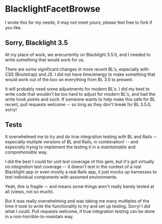 # BlacklightFacetBrowse

I wrote this for my needs; it may not meet yours; please
feel free to fork if you like. 

## Sorry, Blacklight 3.5

At my place of work, we arecurrently on Blacklight 3.5.0, and I needed
to write something that would work for us. 

There are some significant changes in more recent BL's, especially with
CSS (Bootstrap) and JS. I did not have time/energy to make something that
would work out of the box on everything from BL 3.5 to present. 

It will probably need some adjustments for modern BL's. I did my
best to write code that wouldn't be too hard to adjust for modern
BL's, and had the write hook points and such.  If someone wants
to help make this safe for BL recent, pull requests welcome -- 
so long as they don't break for BL 3.5.0, sorry!

## Tests

It overwhelmed me to try and do true integration testing with
BL and Rails -- especially multiple versions of BL and Rails, in
combination! -- and especially trying to implement the testing
it in a _maintainable_ and _comprehensible_ way. 

I did the best I could for _unit test_ coverage of this gem,
but it's got virtually no _integration_ test coverage -- it
doesn't test in the context of a real Blacklight app or even
mostly a real Rails app, it just mocks up harnesses to test
individual components with assumed environments. 

Yeah, this is fragile -- and means some things aren't
really barely tested at all (views, not so much).

But it was really overwhelming and was taking me many
multiples of the time it took to write the functionality
to try and set up testing. Sorry! I did what I could. 
Pull requests welcome, if true integration testing
can be done in a non-horrible-to-maintain way. 